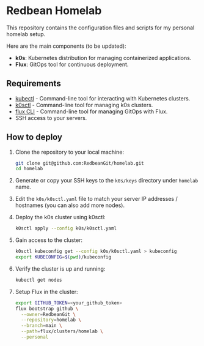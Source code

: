 # Redbean Homelab

This repository contains the configuration files and scripts for my personal homelab setup.

Here are the main components (to be updated):

- **k0s**: Kubernetes distribution for managing containerized applications.
- **Flux**: GitOps tool for continuous deployment.

## Requirements

- [kubectl](https://kubernetes.io/docs/tasks/tools/) - Command-line tool for interacting with Kubernetes clusters.
- [k0sctl](https://docs.k0sproject.io/stable/install/) - Command-line tool for managing k0s clusters.
- [flux CLI](https://fluxcd.io/docs/installation/) - Command-line tool for managing GitOps with Flux.
- SSH access to your servers.

## How to deploy

1. Clone the repository to your local machine:

   ```bash
   git clone git@github.com:RedbeanGit/homelab.git
   cd homelab
   ```

2. Generate or copy your SSH keys to the `k0s/keys` directory under `homelab` name.

3. Edit the `k0s/k0sctl.yaml` file to match your server IP addresses / hostnames (you can also add more nodes).

4. Deploy the k0s cluster using k0sctl:

   ```bash
   k0sctl apply --config k0s/k0sctl.yaml
   ```

5. Gain access to the cluster:

   ```bash
   k0sctl kubeconfig get --config k0s/k0sctl.yaml > kubeconfig
   export KUBECONFIG=$(pwd)/kubeconfig
   ```

6. Verify the cluster is up and running:

   ```bash
   kubectl get nodes
   ```

7. Setup Flux in the cluster:

   ```bash
   export GITHUB_TOKEN=<your_github_token>
   flux bootstrap github \
     --owner=RedbeanGit \
     --repository=homelab \
     --branch=main \
     --path=flux/clusters/homelab \
     --personal
   ```
